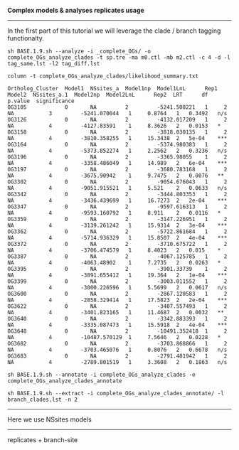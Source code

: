 **Complex models & analyses replicates usage**

---


In the first part of this tutorial we will leverage the clade / branch tagging functionalty.

```sh BASE.1.9.sh --analyze -i _complete_OGs/ -o complete_OGs_analyze_clades -t sp.tre -ma m0.ctl -mb m2.ctl -c 4 -d -l tag_same.lst -l2 tag_diff.lst```

```
column -t complete_OGs_analyze_clades/likelihood_summary.txt
```

```
Ortholog_Cluster  Model1  NSsites_a  Model1np  Model1LnL      Rep1  Model2  NSsites_a.1  Model2np  Model2LnL      Rep2  LRT      df  p.value  significance
OG3105            0       NA         2         -5241.508221   1     2       NA           3         -5241.070044   1     0.8764   1   0.3492   n/s
OG3126            0       NA         2         -4132.017209   1     2       NA           4         -4127.83591    1     8.3626   2   0.0153   *
OG3158            0       NA         2         -3818.030135   1     2       NA           4         -3810.358255   1     15.3438  2   5e-04    ***
OG3164            0       NA         2         -5374.980383   1     2       NA           4         -5373.852274   1     2.2562   2   0.3236   n/s
OG3196            0       NA         2         -3365.98055    1     2       NA           4         -3358.486049   1     14.989   2   6e-04    ***
OG3197            0       NA         2         -3680.783168   1     2       NA           4         -3675.90942    1     9.7475   2   0.0076   **
OG3302            0       NA         2         -9054.676043   1     2       NA           4         -9051.915521   1     5.521    2   0.0633   n/s
OG3342            0       NA         2         -3444.803353   1     2       NA           4         -3436.439699   1     16.7273  2   2e-04    ***
OG3347            0       NA         2         -9597.616313   1     2       NA           4         -9593.160792   1     8.911    2   0.0116   *
OG3359            0       NA         2         -3147.226951   1     2       NA           4         -3139.261242   1     15.9314  2   3e-04    ***
OG3362            0       NA         2         -5722.861684   1     2       NA           4         -5714.936329   1     15.8507  2   4e-04    ***
OG3372            0       NA         2         -3710.675722   1     2       NA           4         -3706.474579   1     8.4023   2   0.015    *
OG3387            0       NA         2         -4067.125785   1     2       NA           4         -4063.48902    1     7.2735   2   0.0263   *
OG3395            0       NA         2         -3901.33739    1     2       NA           4         -3891.655412   1     19.364   2   1e-04    ***
OG3399            0       NA         2         -3003.011552   1     2       NA           4         -3000.226596   1     5.5699   2   0.0617   n/s
OG3600            0       NA         2         -2867.120583   1     2       NA           4         -2858.329414   1     17.5823  2   2e-04    ***
OG3622            0       NA         2         -3407.557493   1     2       NA           4         -3401.823165   1     11.4687  2   0.0032   **
OG3640            0       NA         2         -3342.883393   1     2       NA           4         -3335.087473   1     15.5918  2   4e-04    ***
OG3648            0       NA         2         -10491.352418  1     2       NA           4         -10487.570129  1     7.5646   2   0.0228   *
OG3682            0       NA         2         -3703.868866   1     2       NA           4         -3703.465076   1     0.8076   2   0.6678   n/s
OG3683            0       NA         2         -2791.481942   1     2       NA           4         -2789.801519   1     3.3608   2   0.1863   n/s
```

```sh BASE.1.9.sh --annotate -i complete_OGs_analyze_clades -o complete_OGs_analyze_clades_annotate```

```sh BASE.1.9.sh --extract -i complete_OGs_analyze_clades_annotate/ -l branch_clades.lst -n 2```

---

Here we use NSsites models

---

replicates + branch-site
